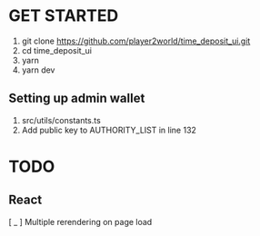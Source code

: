 # GET STARTED

1. git clone https://github.com/player2world/time_deposit_ui.git
2. cd time_deposit_ui
3. yarn
4. yarn dev

## Setting up admin wallet

1. src/utils/constants.ts
2. Add public key to AUTHORITY_LIST in line 132

# TODO

## React

[ _ ] Multiple rerendering on page load
